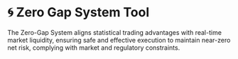 # 🌀 Zero Gap System Tool

The Zero-Gap System aligns statistical trading advantages with real-time market liquidity, ensuring safe and effective execution to maintain near-zero net risk, complying with market and regulatory constraints.
